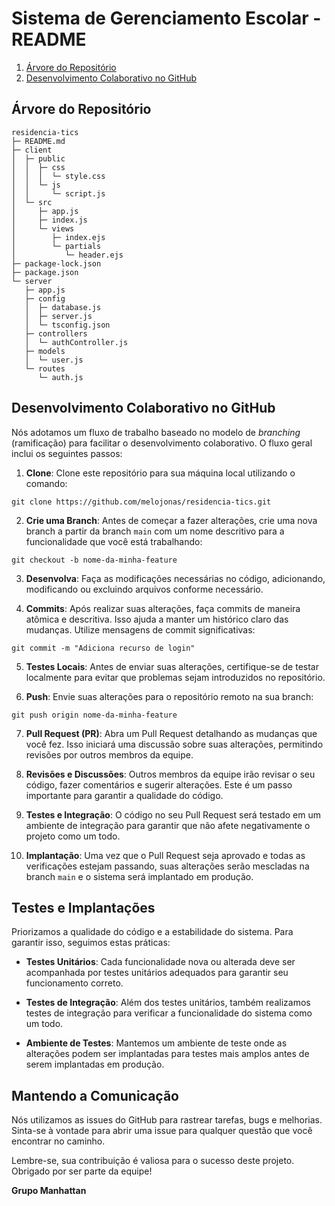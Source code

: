 # Sistema de Gerenciamento Escolar - README

1. [Árvore do Repositório](https://github.com/melojonas/residencia-tics/tree/main#%C3%A1rvore-do-reposit%C3%B3rio)
2. [Desenvolvimento Colaborativo no GitHub](https://github.com/melojonas/residencia-tics/tree/main#desenvolvimento-colaborativo-no-github)

## Árvore do Repositório

```
residencia-tics
├─ README.md
├─ client
│  ├─ public
│  │  ├─ css
│  │  │  └─ style.css
│  │  └─ js
│  │     └─ script.js
│  └─ src
│     ├─ app.js
│     ├─ index.js
│     └─ views
│        ├─ index.ejs
│        └─ partials
│           └─ header.ejs
├─ package-lock.json
├─ package.json
└─ server
   ├─ app.js
   ├─ config
   │  ├─ database.js
   │  ├─ server.js
   │  └─ tsconfig.json
   ├─ controllers
   │  └─ authController.js
   ├─ models
   │  └─ user.js
   └─ routes
      └─ auth.js
```

## Desenvolvimento Colaborativo no GitHub

Nós adotamos um fluxo de trabalho baseado no modelo de *branching* (ramificação) para facilitar o desenvolvimento colaborativo. O fluxo geral inclui os seguintes passos:

1. **Clone**: Clone este repositório para sua máquina local utilizando o comando:
```
git clone https://github.com/melojonas/residencia-tics.git
```

2. **Crie uma Branch**: Antes de começar a fazer alterações, crie uma nova branch a partir da branch `main` com um nome descritivo para a funcionalidade que você está trabalhando:
```
git checkout -b nome-da-minha-feature
```

3. **Desenvolva**: Faça as modificações necessárias no código, adicionando, modificando ou excluindo arquivos conforme necessário.

4. **Commits**: Após realizar suas alterações, faça commits de maneira atômica e descritiva. Isso ajuda a manter um histórico claro das mudanças. Utilize mensagens de commit significativas:
```
git commit -m "Adiciona recurso de login"
```
5. **Testes Locais**: Antes de enviar suas alterações, certifique-se de testar localmente para evitar que problemas sejam introduzidos no repositório.

6. **Push**: Envie suas alterações para o repositório remoto na sua branch:
```
git push origin nome-da-minha-feature
```

7. **Pull Request (PR)**: Abra um Pull Request detalhando as mudanças que você fez. Isso iniciará uma discussão sobre suas alterações, permitindo revisões por outros membros da equipe.

8. **Revisões e Discussões**: Outros membros da equipe irão revisar o seu código, fazer comentários e sugerir alterações. Este é um passo importante para garantir a qualidade do código.

9. **Testes e Integração**: O código no seu Pull Request será testado em um ambiente de integração para garantir que não afete negativamente o projeto como um todo.

10. **Implantação**: Uma vez que o Pull Request seja aprovado e todas as verificações estejam passando, suas alterações serão mescladas na branch `main` e o sistema será implantado em produção.

## Testes e Implantações

Priorizamos a qualidade do código e a estabilidade do sistema. Para garantir isso, seguimos estas práticas:

- **Testes Unitários**: Cada funcionalidade nova ou alterada deve ser acompanhada por testes unitários adequados para garantir seu funcionamento correto.

- **Testes de Integração**: Além dos testes unitários, também realizamos testes de integração para verificar a funcionalidade do sistema como um todo.

- **Ambiente de Testes**: Mantemos um ambiente de teste onde as alterações podem ser implantadas para testes mais amplos antes de serem implantadas em produção.

## Mantendo a Comunicação

Nós utilizamos as issues do GitHub para rastrear tarefas, bugs e melhorias. Sinta-se à vontade para abrir uma issue para qualquer questão que você encontrar no caminho.

Lembre-se, sua contribuição é valiosa para o sucesso deste projeto. Obrigado por ser parte da equipe!


**Grupo Manhattan**
